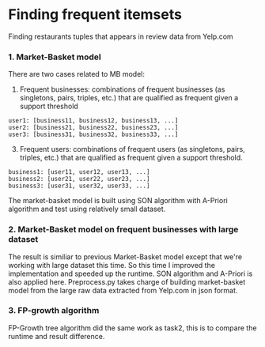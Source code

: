# Finding frequent itemsets
Finding restaurants tuples that appears in review data from Yelp.com

### 1. Market-Basket model
There are two cases related to MB model:
  1. Frequent businesses: combinations of frequent businesses (as singletons, pairs, triples, etc.) that are qualified as frequent given a support threshold
```
user1: [business11, business12, business13, ...]
user2: [business21, business22, business23, ...]
user3: [business31, business32, business33, ...]
```
    
  3. Frequent users: combinations of frequent users (as singletons, pairs, triples, etc.) that are qualified as frequent given a support threshold.
```
business1: [user11, user12, user13, ...]
business2: [user21, user22, user23, ...]
business3: [user31, user32, user33, ...]
```
The market-basket model is built using SON algorithm with A-Priori algorithm and test using relatively small dataset.

### 2. Market-Basket model on frequent businesses with large dataset
The result is similiar to previous Market-Basket model except that we're working with large dataset this time. So this time I improved the implementation and speeded up the runtime. SON algorithm and A-Priori is also applied here.
Preprocess.py takes charge of building market-basket model from the large raw data extracted from Yelp.com in json format.

### 3. FP-growth algorithm
FP-Growth tree algorithm did the same work as task2, this is to compare the runtime and result difference. 

